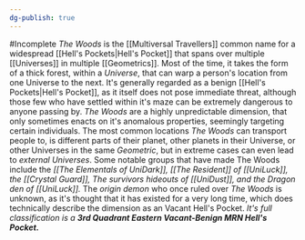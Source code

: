 ```yaml
---
dg-publish: true
---
```

#Incomplete 
_The Woods_ is the [[Multiversal Travellers]] common name for a widespread [[Hell's Pockets|Hell's Pocket]] that spans over multiple [[Universes]] in multiple [[Geometrics]]. Most of the time, it takes the form of a thick forest, within a _Universe_, that can warp a person's location from one Universe to the next.
It's generally regarded as a benign [[Hell's Pockets|Hell's Pocket]], as it itself does not pose immediate threat, although those few who have settled within it's maze can be extremely dangerous to anyone passing by. _The Woods_ are a highly unpredictable dimension, that only sometimes enacts on it's anomalous properties, seemingly targeting certain individuals.
The most common locations _The Woods_ can transport people to, is different parts of their planet, other planets in their Universe, or other Universes in the same _Geometric_, but in extreme cases can even lead to _external Universes_.
Some notable groups that have made The Woods include the _[[The Elementals of UniDark]], [[The Resident]] of [[UniLuck]], the [[Crystal Guard]], The survivors hideouts of [[UniDust]], and the Dragon den of [[UniLuck]]._
The _origin demon_ who once ruled over _The Woods_ is unknown, as it's thought that it has existed for a very long time, which does technically describe the dimension as an Vacant Hell's Pocket.
_It's full classification is a **3rd Quadrant Eastern Vacant-Benign MRN Hell's Pocket.**_